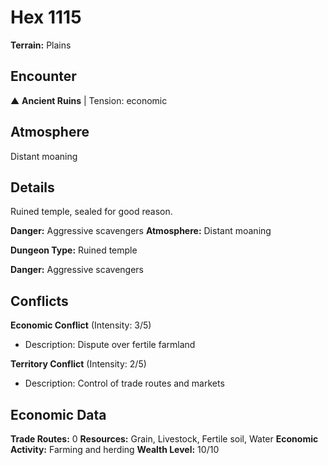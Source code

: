 # Hex 1115

**Terrain:** Plains

## Encounter
▲ **Ancient Ruins** | Tension: economic

## Atmosphere
Distant moaning

## Details
Ruined temple, sealed for good reason.

**Danger:** Aggressive scavengers
**Atmosphere:** Distant moaning



**Dungeon Type:** Ruined temple

**Danger:** Aggressive scavengers

## Conflicts
**Economic Conflict** (Intensity: 3/5)
- Description: Dispute over fertile farmland

**Territory Conflict** (Intensity: 2/5)
- Description: Control of trade routes and markets

## Economic Data
**Trade Routes:** 0
**Resources:** Grain, Livestock, Fertile soil, Water
**Economic Activity:** Farming and herding
**Wealth Level:** 10/10

